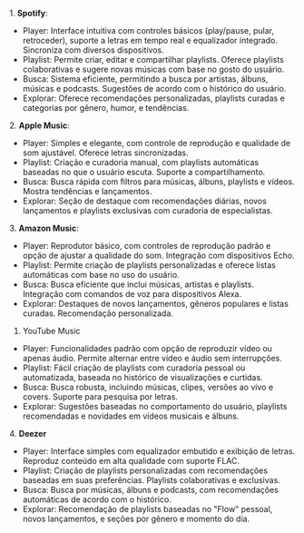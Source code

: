 1\. **Spotify**:
   
- Player: Interface intuitiva com controles básicos (play/pause, pular, retroceder), suporte a letras em tempo real e equalizador integrado. Sincroniza com diversos dispositivos.
- Playlist: Permite criar, editar e compartilhar playlists. Oferece playlists colaborativas e sugere novas músicas com base no gosto do usuário.
- Busca: Sistema eficiente, permitindo a busca por artistas, álbuns, músicas e podcasts. Sugestões de acordo com o histórico do usuário.
- Explorar: Oferece recomendações personalizadas, playlists curadas e categorias por gênero, humor, e tendências.
  
2\. **Apple Music**:

- Player: Simples e elegante, com controle de reprodução e qualidade de som ajustável. Oferece letras sincronizadas.
- Playlist: Criação e curadoria manual, com playlists automáticas baseadas no que o usuário escuta. Suporte a compartilhamento.
- Busca: Busca rápida com filtros para músicas, álbuns, playlists e vídeos. Mostra tendências e lançamentos.
- Explorar: Seção de destaque com recomendações diárias, novos lançamentos e playlists exclusivas com curadoria de especialistas.
  
3\. **Amazon Music**:

- Player: Reprodutor básico, com controles de reprodução padrão e opção de ajustar a qualidade do som. Integração com dispositivos Echo.
- Playlist: Permite criação de playlists personalizadas e oferece listas automáticas com base no uso do usuário.
- Busca: Busca eficiente que inclui músicas, artistas e playlists. Integração com comandos de voz para dispositivos Alexa.
- Explorar: Destaques de novos lançamentos, gêneros populares e listas curadas. Recomendação personalizada.
1. YouTube Music
- Player: Funcionalidades padrão com opção de reproduzir vídeo ou apenas áudio. Permite alternar entre vídeo e áudio sem interrupções.
- Playlist: Fácil criação de playlists com curadoria pessoal ou automatizada, baseada no histórico de visualizações e curtidas.
- Busca: Busca robusta, incluindo músicas, clipes, versões ao vivo e covers. Suporte para pesquisa por letras.
- Explorar: Sugestões baseadas no comportamento do usuário, playlists recomendadas e novidades em vídeos musicais e álbuns.

4\. **Deezer**

- Player: Interface simples com equalizador embutido e exibição de letras. Reproduz conteúdo em alta qualidade com suporte FLAC.
- Playlist: Criação de playlists personalizadas com recomendações baseadas em suas preferências. Playlists colaborativas e exclusivas.
- Busca: Busca por músicas, álbuns e podcasts, com recomendações automáticas de acordo com o histórico.
- Explorar: Recomendação de playlists baseadas no "Flow" pessoal, novos lançamentos, e seções por gênero e momento do dia.


